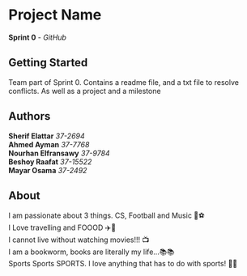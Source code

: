# Project Name<br>
**Sprint 0** - *GitHub*

## Getting Started<br>
Team part of Sprint 0. Contains a readme file, and a txt file to resolve conflicts. As well as a project and a milestone

## Authors<br>

**Sherif Elattar** *37-2694*<br>
**Ahmed Ayman** *37-7768*<br>
**Nourhan Elfransawy** *37-9784*<br>
**Beshoy Raafat** *37-15522*<br>
**Mayar Osama** *37-2492*<br>

## About<br>
I am passionate about 3 things. CS, Football and Music :musical_note::soccer:<br>
I Love travelling and FOOOD :airplane::fork_and_knife:<br>
I cannot live without watching movies!!! :tv:<br>
I am a bookworm, books are literally my life...:books::books:<br>
Sports Sports SPORTS. I love anything that has to do with sports! :basketball::tennis: